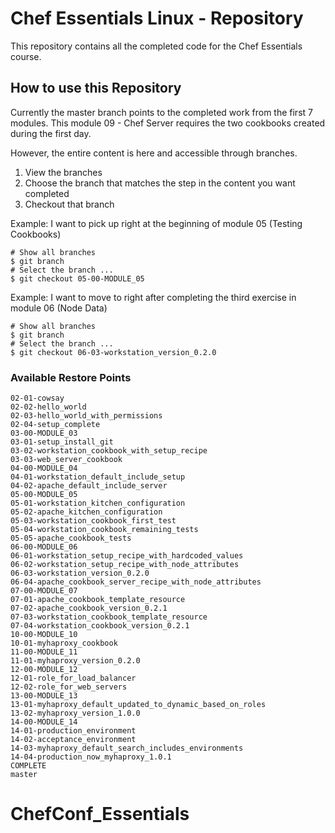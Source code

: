 # Chef Essentials Linux - Repository

This repository contains all the completed code for the Chef Essentials course.

## How to use this Repository

Currently the master branch points to the completed work from the first 7 modules. This module 09 - Chef Server requires the two cookbooks created during the first day.

However, the entire content is here and accessible through branches.

1. View the branches
2. Choose the branch that matches the step in the content you want completed
3. Checkout that branch

Example: I want to pick up right at the beginning of module 05 (Testing Cookbooks)

```
# Show all branches
$ git branch
# Select the branch ...
$ git checkout 05-00-MODULE_05
```

Example: I want to move to right after completing the third exercise in module 06 (Node Data)

```
# Show all branches
$ git branch
# Select the branch ...
$ git checkout 06-03-workstation_version_0.2.0
```

### Available Restore Points

```
02-01-cowsay
02-02-hello_world
02-03-hello_world_with_permissions
02-04-setup_complete
03-00-MODULE_03
03-01-setup_install_git
03-02-workstation_cookbook_with_setup_recipe
03-03-web_server_cookbook
04-00-MODULE_04
04-01-workstation_default_include_setup
04-02-apache_default_include_server
05-00-MODULE_05
05-01-workstation_kitchen_configuration
05-02-apache_kitchen_configuration
05-03-workstation_cookbook_first_test
05-04-workstation_cookbook_remaining_tests
05-05-apache_cookbook_tests
06-00-MODULE_06
06-01-workstation_setup_recipe_with_hardcoded_values
06-02-workstation_setup_recipe_with_node_attributes
06-03-workstation_version_0.2.0
06-04-apache_cookbook_server_recipe_with_node_attributes
07-00-MODULE_07
07-01-apache_cookbook_template_resource
07-02-apache_cookbook_version_0.2.1
07-03-workstation_cookbook_template_resource
07-04-workstation_cookbook_version_0.2.1
10-00-MODULE_10
10-01-myhaproxy_cookbook
11-00-MODULE_11
11-01-myhaproxy_version_0.2.0
12-00-MODULE_12
12-01-role_for_load_balancer
12-02-role_for_web_servers
13-00-MODULE_13
13-01-myhaproxy_default_updated_to_dynamic_based_on_roles
13-02-myhaproxy_version_1.0.0
14-00-MODULE_14
14-01-production_environment
14-02-acceptance_environment
14-03-myhaproxy_default_search_includes_environments
14-04-production_now_myhaproxy_1.0.1
COMPLETE
master
```
# ChefConf_Essentials
